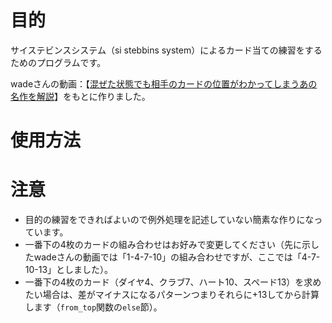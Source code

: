 # 目的
サイステビンスシステム（si stebbins system）によるカード当ての練習をするためのプログラムです。

wadeさんの動画：【[混ぜた状態でも相手のカードの位置がわかってしまうあの名作を解説](https://youtu.be/BYR49QezWo0)】をもとに作りました。

# 使用方法


# 注意
- 目的の練習をできればよいので例外処理を記述していない簡素な作りになっています。
- 一番下の4枚のカードの組み合わせはお好みで変更してください（先に示したwadeさんの動画では「1-4-7-10」の組み合わせですが、ここでは「4-7-10-13」としました）。
- 一番下の4枚のカード（ダイヤ4、クラブ7、ハート10、スペード13）を求めたい場合は、差がマイナスになるパターンつまりそれらに+13してから計算します（`from_top`関数の`else`節）。
